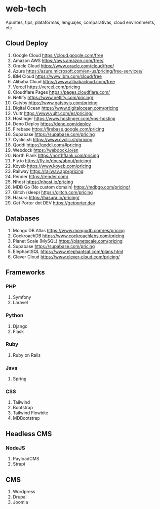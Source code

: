 # web-tech
Apuntes, tips, plataformas, lenguajes, comparativas, cloud environments, etc

## Cloud Deploy 

1. Google Cloud https://cloud.google.com/free 
1. Amazon AWS https://aws.amazon.com/free/
1. Oracle Cloud https://www.oracle.com/cloud/free/ 
1. Azure https://azure.microsoft.com/en-us/pricing/free-services/ 
1. IBM Cloud https://www.ibm.com/cloud/free 
1. Alibaba Cloud https://www.alibabacloud.com/free
1. Vercel https://vercel.com/pricing 
1. Cloudflare Pages https://pages.cloudflare.com/
1. Netlify https://www.netlify.com/pricing/
1. Gatsby https://www.gatsbyjs.com/pricing 
1. Digital Ocean https://www.digitalocean.com/pricing 
1. Vultr https://www.vultr.com/es/pricing/ 
1. Hostinger https://www.hostinger.com/vps-hosting 
1. Deno Deploy https://deno.com/deploy 
1. Firebase https://firebase.google.com/pricing
1. Supabase https://supabase.com/pricing 
1. Cyclic.sh https://www.cyclic.sh/pricing 
1. Qoddi https://qoddi.com/#pricing 
1. Webdock https://webdock.io/en 
1. North Flank https://northflank.com/pricing 
1. Fly.io https://fly.io/docs/about/pricing/ 
1. Koyeb https://www.koyeb.com/pricing 
1. Railway https://railway.app/pricing 
1. Render https://render.com/ 
1. Nhost https://nhost.io/pricing 
1. MDB Go (No custom domain) https://mdbgo.com/pricing/ 
1. Glitch (sleep) https://glitch.com/pricing 
1. Hasura https://hasura.io/pricing/
1. Get Porter dot DEV https://getporter.dev

## Databases 

1. Mongo DB Atlas https://www.mongodb.com/es/pricing 
1. CockroachDB https://www.cockroachlabs.com/pricing
1. Planet Scale (MySQL) https://planetscale.com/pricing 
1. Supabase https://supabase.com/pricing 
1. ElephantSQL https://www.elephantsql.com/plans.html
1. Clever Cloud https://www.clever-cloud.com/pricing/ 

## Frameworks

### PHP 

1. Symfony
1. Laravel 

### Python 

1. Django
1. Flask

### Ruby 

1. Ruby on Rails 

### Java 

1. Spring 

### CSS 

1. Tailwind
1. Bootstrap 
1. Tailwind Flowbite 
1. MDBootstrap 

## Headless CMS 

### NodeJS

1. PayloadCMS 
1. Strapi 

## CMS 

1. Wordpress 
1. Drupal 
1. Joomla 
